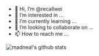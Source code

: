 - 👋 Hi, I’m @recallwei
- 👀 I’m interested in ...
- 🌱 I’m currently learning ...
- 💞️ I’m looking to collaborate on ...
- 📫 How to reach me ...

<!---
recallwei/recallwei is a ✨ special ✨ repository because its `README.md` (this file) appears on your GitHub profile.
You can click the Preview link to take a look at your changes.
--->
![madneal's github stats](https://github-readme-stats.vercel.app/api?username=madneal&show_icons=true&theme=radical) 
